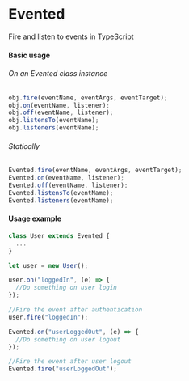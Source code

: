 # Evented
Fire and listen to events in TypeScript

#### Basic usage
###### On an Evented class instance
```typescript
obj.fire(eventName, eventArgs, eventTarget);
obj.on(eventName, listener);
obj.off(eventName, listener);
obj.listensTo(eventName);
obj.listeners(eventName);
```
###### Statically
```typescript
Evented.fire(eventName, eventArgs, eventTarget);
Evented.on(eventName, listener);
Evented.off(eventName, listener);
Evented.listensTo(eventName);
Evented.listeners(eventName);
```

#### Usage example

```typescript
class User extends Evented {
  ...
}

let user = new User();

user.on("loggedIn", (e) => {
  //Do something on user login
});

//Fire the event after authentication
user.fire("loggedIn");

Evented.on("userLoggedOut", (e) => {
  //Do something on user logout
});

//Fire the event after user logout
Evented.fire("userLoggedOut");
```
